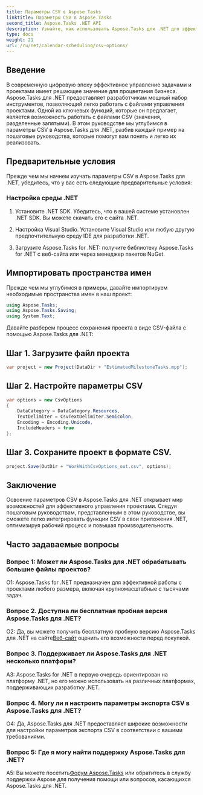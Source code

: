 ```yaml
---
title: Параметры CSV в Aspose.Tasks
linktitle: Параметры CSV в Aspose.Tasks
second_title: Aspose.Tasks .NET API
description: Узнайте, как использовать Aspose.Tasks для .NET для эффективной работы с файлами CSV, легко расширяя возможности управления проектами.
type: docs
weight: 21
url: /ru/net/calendar-scheduling/csv-options/
---
```

## Введение

В современную цифровую эпоху эффективное управление задачами и проектами имеет решающее значение для процветания бизнеса. Aspose.Tasks для .NET предоставляет разработчикам мощный набор инструментов, позволяющий легко работать с файлами управления проектами. Одной из ключевых функций, которые он предлагает, является возможность работать с файлами CSV (значения, разделенные запятыми). В этом руководстве мы углубимся в параметры CSV в Aspose.Tasks для .NET, разбив каждый пример на пошаговые руководства, которые помогут вам понять и легко их реализовать.

## Предварительные условия

Прежде чем мы начнем изучать параметры CSV в Aspose.Tasks для .NET, убедитесь, что у вас есть следующие предварительные условия:

### Настройка среды .NET

1. Установите .NET SDK. Убедитесь, что в вашей системе установлен .NET SDK. Вы можете скачать его с сайта .NET.

2. Настройка Visual Studio. Установите Visual Studio или любую другую предпочтительную среду IDE для разработки .NET.

3. Загрузите Aspose.Tasks for .NET: получите библиотеку Aspose.Tasks for .NET с веб-сайта или через менеджер пакетов NuGet.

## Импортировать пространства имен

Прежде чем мы углубимся в примеры, давайте импортируем необходимые пространства имен в наш проект:

```csharp
using Aspose.Tasks;
using Aspose.Tasks.Saving;
using System.Text;
```

Давайте разберем процесс сохранения проекта в виде CSV-файла с помощью Aspose.Tasks для .NET:

## Шаг 1. Загрузите файл проекта

```csharp
var project = new Project(DataDir + "EstimatedMilestoneTasks.mpp");
```

## Шаг 2. Настройте параметры CSV

```csharp
var options = new CsvOptions
{
    DataCategory = DataCategory.Resources,
    TextDelimiter = CsvTextDelimiter.Semicolon,
    Encoding = Encoding.Unicode,
    IncludeHeaders = true
};
```

## Шаг 3. Сохраните проект в формате CSV.

```csharp
project.Save(OutDir + "WorkWithCsvOptions_out.csv", options);
```

## Заключение

Освоение параметров CSV в Aspose.Tasks для .NET открывает мир возможностей для эффективного управления проектами. Следуя пошаговым руководствам, представленным в этом руководстве, вы сможете легко интегрировать функции CSV в свои приложения .NET, оптимизируя рабочий процесс и повышая производительность.

## Часто задаваемые вопросы

### Вопрос 1: Может ли Aspose.Tasks для .NET обрабатывать большие файлы проектов?

О1: Aspose.Tasks for .NET предназначен для эффективной работы с проектами любого размера, включая крупномасштабные с тысячами задач.

### Вопрос 2. Доступна ли бесплатная пробная версия Aspose.Tasks для .NET?

 О2: Да, вы можете получить бесплатную пробную версию Aspose.Tasks для .NET на сайте[Веб-сайт](https://releases.aspose.com/tasks/net/) оценить его возможности перед покупкой.

### Вопрос 3. Поддерживает ли Aspose.Tasks для .NET несколько платформ?

A3: Aspose.Tasks for .NET в первую очередь ориентирован на платформу .NET, но его можно использовать на различных платформах, поддерживающих разработку .NET.

### Вопрос 4. Могу ли я настроить параметры экспорта CSV в Aspose.Tasks для .NET?

О4: Да, Aspose.Tasks для .NET предоставляет широкие возможности для настройки параметров экспорта CSV в соответствии с вашими требованиями.

### Вопрос 5: Где я могу найти поддержку Aspose.Tasks для .NET?

 A5: Вы можете посетить[Форум Aspose.Tasks](https://forum.aspose.com/c/tasks/15) или обратитесь в службу поддержки Aspose для получения помощи или вопросов, касающихся Aspose.Tasks для .NET.